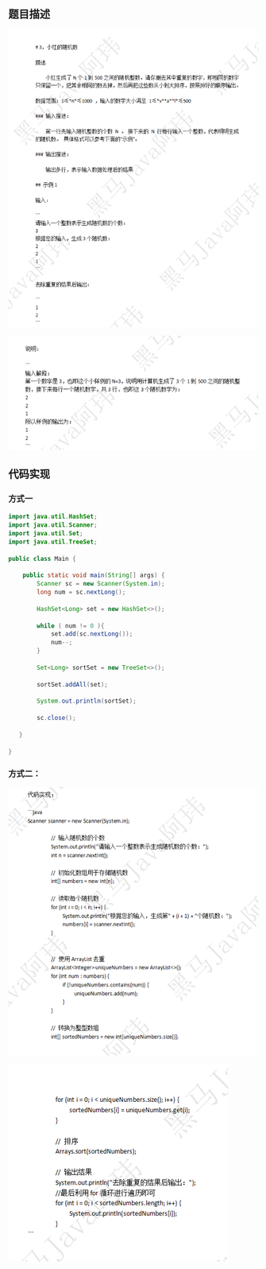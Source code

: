 ## 题目描述

![image-20240603154234824](assets/image-20240603154234824.png)

![image-20240603154238324](assets/image-20240603154238324.png)





## 代码实现

### 方式一

```java
import java.util.HashSet;
import java.util.Scanner;
import java.util.Set;
import java.util.TreeSet;

public class Main {

    public static void main(String[] args) {
        Scanner sc = new Scanner(System.in);
        long num = sc.nextLong();

        HashSet<Long> set = new HashSet<>();

        while ( num != 0 ){
            set.add(sc.nextLong());
            num--;
        }

        Set<Long> sortSet = new TreeSet<>();

        sortSet.addAll(set);

        System.out.println(sortSet);

        sc.close();

   }

}

```



### 方式二：





![image-20240603154300557](assets/image-20240603154300557.png)



![image-20240603154304951](assets/image-20240603154304951.png)







